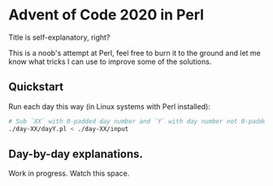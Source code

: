 # Advent of Code 2020 in Perl

Title is self-explanatory, right?

This is a noob's attempt at Perl, feel free to burn it to the ground and let me know what tricks I can use to improve some of the solutions.

## Quickstart

Run each day this way (in Linux systems with Perl installed):

```bash
# Sub `XX` with 0-padded day number and `Y` with day number not 0-padded.
./day-XX/dayY.pl < ./day-XX/input
```

## Day-by-day explanations.

Work in progress. Watch this space.
